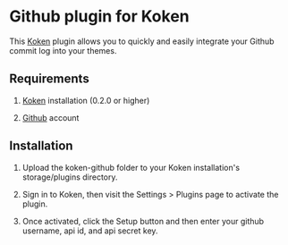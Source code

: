 Github plugin for Koken
=================================

This [Koken](http://koken.me) plugin allows you to quickly and easily integrate your Github commit log into your themes.

Requirements
------------

1. [Koken](http://koken.me) installation (0.2.0 or higher)

2. [Github](http://www.github.com) account

Installation
------------

1. Upload the koken-github folder to your Koken installation's storage/plugins directory.

2. Sign in to Koken, then visit the Settings > Plugins page to activate the plugin.

3. Once activated, click the Setup button and then enter your github username, api id, and api secret key.